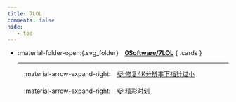 ```yaml
---
title: 7LOL
comments: false
hide:
   - toc
---
```


<div class="grid cards index-info" markdown>

-   :material-folder-open:{.svg_folder}&emsp;__[0Software/7LOL](./index.md)__
{ .cards }

	---

	&emsp;:material-arrow-expand-right:&emsp;[📪 修复4K分辨率下指针过小](./A.md)

	&emsp;:material-arrow-expand-right:&emsp;[📪 精彩时刻](./B.md)

</div>